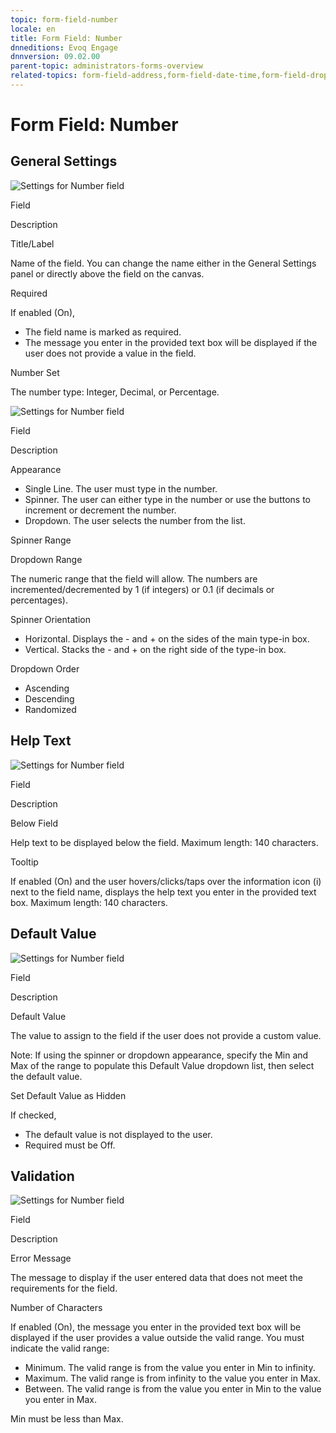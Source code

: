 ```yaml
---
topic: form-field-number
locale: en
title: Form Field: Number
dnneditions: Evoq Engage
dnnversion: 09.02.00
parent-topic: administrators-forms-overview
related-topics: form-field-address,form-field-date-time,form-field-dropdown,form-field-email,form-field-esignature,form-field-multi-line-text,form-field-multiple-choice,form-field-name,form-field-phone-number,form-field-single-line-text,form-field-static-text,form-field-terms-conditions,form-field-url-website,form-field-submit
---
```


# Form Field: Number

## General Settings

  

![Settings for Number field](/images/scr-FormField-Number-generalsettings-labelreq.gif)

  

Field

Description

Title/Label

Name of the field. You can change the name either in the General Settings panel or directly above the field on the canvas.

Required

If enabled (On),

*   The field name is marked as required.
*   The message you enter in the provided text box will be displayed if the user does not provide a value in the field.

Number Set

The number type: Integer, Decimal, or Percentage.

  

![Settings for Number field](/images/scr-FormField-Number-generalsettings-appearance.gif)

  

Field

Description

Appearance

*   Single Line. The user must type in the number.
*   Spinner. The user can either type in the number or use the buttons to increment or decrement the number.
*   Dropdown. The user selects the number from the list.

Spinner Range

Dropdown Range

The numeric range that the field will allow. The numbers are incremented/decremented by 1 (if integers) or 0.1 (if decimals or percentages).

Spinner Orientation

*   Horizontal. Displays the - and + on the sides of the main type-in box.
*   Vertical. Stacks the - and + on the right side of the type-in box.

Dropdown Order

*   Ascending
*   Descending
*   Randomized

## Help Text

  

![Settings for Number field](/images/scr-FormField-Number-helptext.gif)

  

Field

Description

Below Field

Help text to be displayed below the field. Maximum length: 140 characters.

Tooltip

If enabled (On) and the user hovers/clicks/taps over the information icon (i) next to the field name, displays the help text you enter in the provided text box. Maximum length: 140 characters.

## Default Value

  

![Settings for Number field](/images/scr-FormField-Number-defaultvalue.gif)

  

Field

Description

Default Value

The value to assign to the field if the user does not provide a custom value.

Note: If using the spinner or dropdown appearance, specify the Min and Max of the range to populate this Default Value dropdown list, then select the default value.

Set Default Value as Hidden

If checked,

*   The default value is not displayed to the user.
*   Required must be Off.

## Validation

  

![Settings for Number field](/images/scr-FormField-Number-validation.gif)

  

Field

Description

Error Message

The message to display if the user entered data that does not meet the requirements for the field.

Number of Characters

If enabled (On), the message you enter in the provided text box will be displayed if the user provides a value outside the valid range. You must indicate the valid range:

*   Minimum. The valid range is from the value you enter in Min to infinity.
*   Maximum. The valid range is from infinity to the value you enter in Max.
*   Between. The valid range is from the value you enter in Min to the value you enter in Max.

Min must be less than Max.